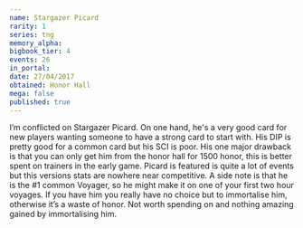 ```yaml
---
name: Stargazer Picard
rarity: 1
series: tng
memory_alpha:
bigbook_tier: 4
events: 26
in_portal:
date: 27/04/2017
obtained: Honor Hall
mega: false
published: true
---
```


I’m conflicted on Stargazer Picard. On one hand, he's a very good card for new players wanting someone to have a strong card to start with. His DIP is pretty good for a common card but his SCI is poor. His one major drawback is that you can only get him from the honor hall for 1500 honor, this is better spent on trainers in the early game. Picard is featured is quite a lot of events but this versions stats are nowhere near competitive. A side note is that he is the #1 common Voyager, so he might make it on one of your first two hour voyages. If you have him you really have no choice but to immortalise him, otherwise it’s a waste of honor. Not worth spending on and nothing amazing gained by immortalising him.
